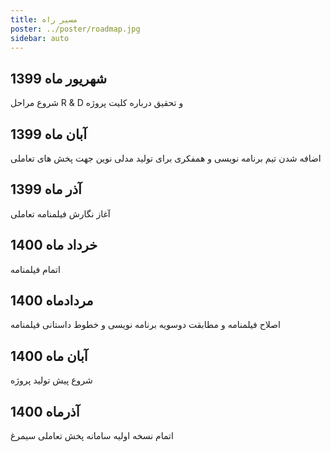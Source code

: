 ```yaml
---
title: مسیر راه
poster: ../poster/roadmap.jpg
sidebar: auto
---
```


## شهریور ماه 1399

شروع مراحل R & D و تحقیق درباره کلیت پروژه

## آبان ماه 1399

اضافه شدن تیم برنامه نویسی و همفکری برای تولید مدلی نوین جهت پخش های تعاملی

## آذر ماه 1399

آغاز نگارش فیلمنامه تعاملی

## خرداد ماه 1400

اتمام فیلمنامه

## مردادماه 1400

اصلاح فیلمنامه و مطابقت دوسویه برنامه نویسی و خطوط داستانی فیلمنامه

## آبان ماه 1400

شروع پیش تولید پروژه

## آذرماه 1400

اتمام نسخه اولیه سامانه پخش تعاملی سیمرغ
